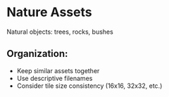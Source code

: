 # Nature Assets

Natural objects: trees, rocks, bushes

## Organization:
- Keep similar assets together
- Use descriptive filenames
- Consider tile size consistency (16x16, 32x32, etc.)